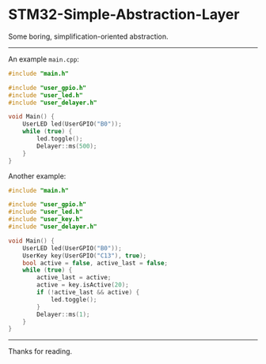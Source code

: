 # STM32-Simple-Abstraction-Layer

Some boring, simplification-oriented abstraction.

---

An example ```main.cpp```:
```c++
#include "main.h"

#include "user_gpio.h"
#include "user_led.h"
#include "user_delayer.h"

void Main() {
    UserLED led(UserGPIO("B0"));
    while (true) {
        led.toggle();
        Delayer::ms(500);
    }
}
```

Another example:
```c++
#include "main.h"

#include "user_gpio.h"
#include "user_led.h"
#include "user_key.h"
#include "user_delayer.h"

void Main() {
    UserLED led(UserGPIO("B0"));
    UserKey key(UserGPIO("C13"), true);
    bool active = false, active_last = false;
    while (true) {
        active_last = active;
        active = key.isActive(20);
        if (!active_last && active) {
            led.toggle();
        }
        Delayer::ms(1);
    }
}
```

---

Thanks for reading.
